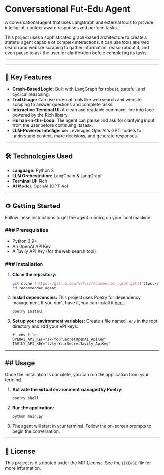 # Conversational Fut-Edu Agent

A conversational agent that uses LangGraph and external tools to provide intelligent, context-aware responses and perform tasks.

This project uses a sophisticated graph-based architecture to create a stateful agent capable of complex interactions. It can use tools like web search and website scraping to gather information, reason about it, and even pause to ask the user for clarification before completing its tasks.

---

<!-- ## 🎬 Demo

A screenshot of the agent running in the terminal is a great way to showcase the project.

![Screenshot of the agent interacting in the terminal](path/to/your/screenshot.png)

*A brief walkthrough of the agent in action within the terminal.* -->

---

## 🚀 Key Features

* **Graph-Based Logic:** Built with LangGraph for robust, stateful, and cyclical reasoning.
* **Tool Usage:** Can use external tools like web search and website scraping to answer questions and complete tasks.
* **Interactive Terminal UI:** A clean and readable command-line interface powered by the Rich library.
* **Human-in-the-Loop:** The agent can pause and ask for clarifying input from the user before continuing its task.
* **LLM-Powered Intelligence:** Leverages OpenAI's GPT models to understand context, make decisions, and generate responses.

---

## 🛠️ Technologies Used

* **Language:** Python 3
* **LLM Orchestration:** LangChain & LangGraph
* **Terminal UI:** Rich
* **AI Model:** OpenAI (GPT-4o)

---

## ⚙️ Getting Started

Follow these instructions to get the agent running on your local machine.

### ### Prerequisites

* Python 3.9+
* An OpenAI API Key
* A Tavily API Key (for the web search tool)

### ### Installation

1.  **Clone the repository:**
    ```sh
    git clone [https://github.com/vs7vs/recommender_agent.git](https://github.com/vs7vs/recommender_agent.git)
    cd recommender_agent
    ```

2.  **Install dependencies:**
    This project uses Poetry for dependency management. If you don't have it, you can install it [here](https://python-poetry.org/docs/#installation).
    ```sh
    poetry install
    ```

3.  **Set up your environment variables:**
    Create a file named `.env` in the root directory and add your API keys:
    ```
    # .env file
    OPENAI_API_KEY="sk-YourSecretOpenAI_ApiKey"
    TAVILY_API_KEY="tvly-YourSecretTavily_ApiKey"
    ```

---

## ## Usage

Once the installation is complete, you can run the application from your terminal.

1.  **Activate the virtual environment managed by Poetry:**
    ```sh
    poetry shell
    ```

2.  **Run the application:**
    ```sh
    python main.py
    ```

3.  The agent will start in your terminal. Follow the on-screen prompts to begin the conversation.

---

## 📄 License

This project is distributed under the MIT License. See the `LICENSE` file for more information.
